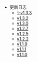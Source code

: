 <!-- #/zh-cn/update-log/readme.md -->
* 更新日志
  * [✨v1.3.3](https://sakurafeiyu.top/docs/#/zh-cn/update-log/v1.3.3.md)
  * [v1.3.2](https://sakurafeiyu.top/docs/#/zh-cn/update-log/v1.3.2.md)
  * [v1.3.0](https://sakurafeiyu.top/docs/#/zh-cn/update-log/v1.3.0.md)
  * [v1.2.7](https://sakurafeiyu.top/docs/#/zh-cn/update-log/v1.2.7.md)
  * [v1.2.5](https://sakurafeiyu.top/docs/#/zh-cn/update-log/v1.2.5.md)
  * [v1.2.2](https://sakurafeiyu.top/docs/#/zh-cn/update-log/v1.2.2.md)
  * [v1.1.9](https://sakurafeiyu.top/docs/#/zh-cn/update-log/v1.1.9.md)
  * [v1.1.1](https://sakurafeiyu.top/docs/#/zh-cn/update-log/v1.1.1.md)
  * [v1.1.0](https://sakurafeiyu.top/docs/#/zh-cn/update-log/v1.1.0.md)